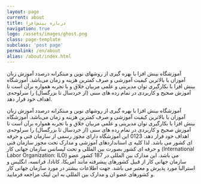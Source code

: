 ```yaml
---
layout: page
current: about
title: درباره بینش‌افزا
navigation: true
logo: /assets/images/ghost.png
class: page-template
subclass: 'post page'
permalink: /en/about
alias: /about/index.html
---
```


آموزشگاه بینش افزا با بهره گیری از روشهای نوین و مبتکرانه درصدد آموزش زبان آموزان با بالاترین کیفیت آموزشی و صرف کمترین هزینه و زمان می‌باشد.
آموزشگاه بینش افزا با بکارگیری توان مدیریتی و علمی مربیان خلاق و با تجربه همواره برآن است تا آموزش صحیح و کاربردی در تمام رده های سنی (از خردسال تا بزرگسال) را سرلوحه‌ی اهداف خود قرار دهد.

آموزشگاه بینش افزا با بهره گیری از روشهای نوین و مبتکرانه درصدد آموزش زبان آموزان با بالاترین کیفیت آموزشی و صرف کمترین هزینه و زمان می‌باشد.
آموزشگاه بینش افزا با بکارگیری توان مدیریتی و علمی مربیان خلاق و با تجربه همواره برآن است تا آموزش صحیح و کاربردی در تمام رده های سنی (از خردسال تا بزرگسال) را سرلوحه‌ی اهداف خود قرار دهد.
0123
این آموزشگاه دارای مجوز رسمی از سازمان فنی و حرفه ای کشور می باشد. لذا کلیه ی استانداردهای آموزشی و مدارک تحت مجوز سازمان فنی و حرفه ای کشور بصورت بین المللی و تحت لیسانس سازمان جهانی کار (International Labor Organization: ILO) می باشد. این مدارک بین المللی در 187 کشور عضو سازمان جهانی کار از قبیل کشورهای پیشرفته مانند آمریکا، کانادا، فرانسه، انگلیس و استرالیا مورد پذیرش و معتبر می باشد. جهت اطلاعات بیشتر در مورد سازمان جهانی کار و کشورهای عضو ان و مدارک بین المللی به این لینک مراجعه فرمایید.